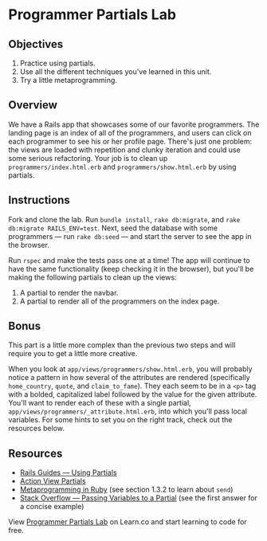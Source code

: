# Programmer Partials Lab

## Objectives
1. Practice using partials.
2. Use all the different techniques you've learned in this unit.
3. Try a little metaprogramming.

## Overview

We have a Rails app that showcases some of our favorite programmers. The landing page is an index of all of the programmers, and users can click on each programmer to see his or her profile page. There's just one problem: the views are loaded with repetition and clunky iteration and could use some serious refactoring. Your job is to clean up `programmers/index.html.erb` and `programmers/show.html.erb` by using partials.

## Instructions

Fork and clone the lab. Run `bundle install`, `rake db:migrate`, and `rake db:migrate RAILS_ENV=test`. Next, seed the database with some programmers — run `rake db:seed` — and start the server to see the app in the browser.

Run `rspec` and make the tests pass one at a time! The app will continue to have the same functionality (keep checking it in the browser), but you'll be making the following partials to clean up the views:

1. A partial to render the navbar.
2. A partial to render all of the programmers on the index page.

## Bonus

This part is a little more complex than the previous two steps and will require you to get a little more creative.

When you look at `app/views/programmers/show.html.erb`, you will probably notice a pattern in how several of the attributes are rendered (specifically `home_country`, `quote`, and `claim_to_fame`). They each seem to be in a `<p>` tag with a bolded, capitalized label followed by the value for the given attribute. You'll want to render each of these with a single partial, `app/views/programmers/_attribute.html.erb`, into which you'll pass local variables. For some hints to set you on the right track, check out the resources below.

## Resources
- [Rails Guides — Using Partials](http://guides.rubyonrails.org/layouts_and_rendering.html#using-partials)
- [Action View Partials](http://api.rubyonrails.org/classes/ActionView/PartialRenderer.html)
- [Metaprogramming in Ruby](http://ruby-metaprogramming.rubylearning.com/html/ruby_metaprogramming_2.html) (see section 1.3.2 to learn about `send`)
- [Stack Overflow — Passing Variables to a Partial](http://stackoverflow.com/questions/16242121/rails-4-passing-variable-to-partial) (see the first answer for a concise example)

<p data-visibility='hidden'>View <a href='https://learn.co/lessons/rails-programmer-profile-partials' title='Programmer Partials Lab'>Programmer Partials Lab</a> on Learn.co and start learning to code for free.</p>
